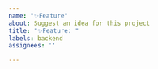 ```yaml
---
name: "✨Feature"
about: Suggest an idea for this project
title: "✨Feature: "
labels: backend
assignees: ''

---
```




